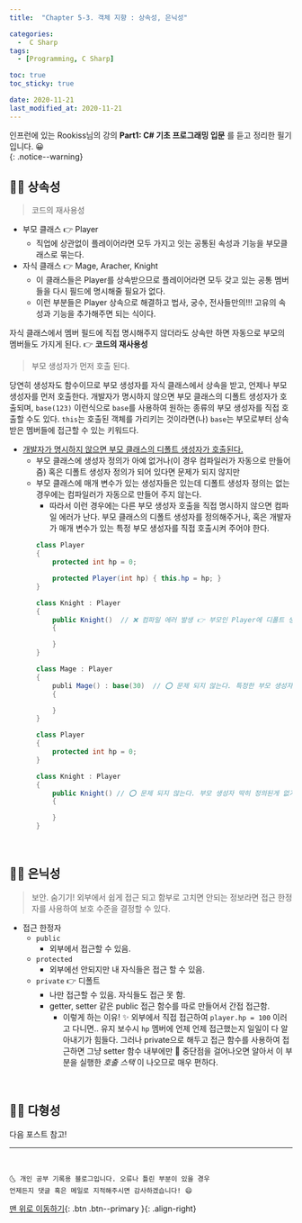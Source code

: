 ```yaml
---
title:  "Chapter 5-3. 객체 지향 : 상속성, 은닉성" 

categories:
  -  C Sharp
tags:
  - [Programming, C Sharp]

toc: true
toc_sticky: true

date: 2020-11-21
last_modified_at: 2020-11-21
---
```


인프런에 있는 Rookiss님의 강의 **Part1: C# 기초 프로그래밍 입문** 를 듣고 정리한 필기입니다. 😀  
{: .notice--warning}
 
## 👱‍♀️ 상속성

> 코드의 재사용성

- 부모 클래스 👉 Player
  - 직업에 상관없이 플레이어라면 모두 가지고 잇는 공통된 속성과 기능을 부모클래스로 묶는다. 
- 자식 클래스 👉 Mage, Aracher, Knight 
  - 이 클래스들은 Player를 상속받으므로 플레이어라면 모두 갖고 있는 공통 멤버들을 다시 필드에 명시해줄 필요가 없다.
  - 이런 부분들은 Player 상속으로 해결하고 법사, 궁수, 전사들만의!!! 고유의 속성과 기능을 추가해주면 되는 식이다.

자식 클래스에서 멤버 필드에 직접 명시해주지 않더라도 상속만 하면 자동으로 부모의 멤버들도 가지게 된다. 👉 **코드의 재사용성**

> 부모 생성자가 먼저 호출 된다.

당연히 생성자도 함수이므로 부모 생성자를 자식 클래스에서 상속을 받고, 언제나 부모 생성자를 먼저 호출한다. 개발자가 명시하지 않으면 부모 클래스의 디폴트 생성자가 호출되며, `base(123)` 이런식으로 `base`를 사용하여 원하는 종류의 부모 생성자를 직접 호출할 수도 있다. `this`는 호출된 객체를 가리키는 것이라면(나) `base`는 부모로부터 상속받은 멤버들에 접근할 수 있는 키워드다.

- <u>개발자가 명시하지 않으면 부모 클래스의 디폴트 생성자가 호출된다.</u>
  - 부모 클래스에 생성자 정의가 아예 없거나(이 경우 컴파일러가 자동으로 만들어 줌) 혹은 디폴트 생성자 정의가 되어 있다면 문제가 되지 않지만
  - 부모 클래스에 매개 변수가 있는 생성자들은 있는데 디폴트 생성자 정의는 없는 경우에는 컴파일러가 자동으로 만들어 주지 않는다.
    - 따라서 이런 경우에는 다른 부모 생성자 호출을 직접 명시하지 않으면 컴파일 에러가 난다. 부모 클래스의 디폴트 생성자를 정의해주거나, 혹은 개발자가 매개 변수가 있는 특정 부모 생성자를 직접 호출시켜 주어야 한다.
    ```c#
    class Player
    {
        protected int hp = 0;

        protected Player(int hp) { this.hp = hp; }
    }

    class Knight : Player
    {
        public Knight()  // ❌ 컴파일 에러 발생 👉 부모인 Player에 디폴트 생성자가 없어 호출할 수 없다. 
        {

        }
    }

    class Mage : Player
    {
        publi Mage() : base(30)  // ⭕ 문제 되지 않는다. 특정한 부모 생성자를 직접 호출해주었기 때문에
        {

        }
    }
    ``` 
    ```c#
    class Player
    {
        protected int hp = 0;
    }

    class Knight : Player
    {
        public Knight() // ⭕ 문제 되지 않는다. 부모 생성자 딱히 정의된게 없기 때문에 디폴트 부모 생성자를 컴파일러가 자동으로 만들어 호출해주기 때문.
        {

        }
    }
    ```

<br>

## 👱‍♀️ 은닉성

> 보안. 숨기기! 외부에서 쉽게 접근 되고 함부로 고치면 안되는 정보라면 접근 한정자를 사용하여 보호 수준을 결정할 수 있다. 

- 접근 한정자
  - `public`
    - 외부에서 접근할 수 있음. 
  - `protected`
    - 외부에선 안되지만 내 자식들은 접근 할 수 있음.
  - `private` 👉 디폴트
    - 나만 접근할 수 있음. 자식들도 접근 못 함.
    - getter, setter 같은 public 접근 함수를 따로 만들어서 간접 접근함.
      - 이렇게 하는 이유! ✨ 외부에서 직접 접근하여 `player.hp = 100` 이러고 다니면.. 유지 보수시 `hp` 멤버에 언제 언제 접근했는지 일일이 다 알아내기가 힘들다. 그러나 private으로 해두고 접근 함수를 사용하여 접근하면 그냥 setter 함수 내부에만 🔴 중단점을 걸어나오면 알아서 이 부분을 실행한 *호출 스택* 이 나오므로 매우 편하다.

<br>

## 👱‍♀️ 다형성

다음 포스트 참고!

***
<br>

    🌜 개인 공부 기록용 블로그입니다. 오류나 틀린 부분이 있을 경우 
    언제든지 댓글 혹은 메일로 지적해주시면 감사하겠습니다! 😄

[맨 위로 이동하기](#){: .btn .btn--primary }{: .align-right}